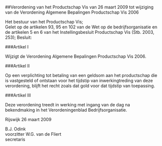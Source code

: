 <meta http-equiv='Content-Type' content='text/html; charset=utf-8' />

##Verordening van het Productschap Vis van 26 maart 2009 tot wijziging van de Verordening Algemene Bepalingen Productschap Vis 2006

Het bestuur van het Productschap Vis;  
Gelet op de artikelen 93, 95 en 102 van de Wet op de bedrijfsorganisatie en de artikelen 5 en 6 van het Instellingsbesluit Productschap Vis (Stb. 2003, 253);
Besluit:    

###Artikel I 

Wijzigt de Verordening Algemene Bepalingen Productschap Vis 2006. 

###Artikel II 

Op een verplichting tot betaling van een geldsom aan het productschap die is vastgesteld of ontstaan voor het tijdstip van inwerkingtreding van deze verordening, blijft het recht zoals dat gold voor dat tijdstip van toepassing. 

###Artikel III 

Deze verordening treedt in werking met ingang van de dag na bekendmaking in het Verordeningenblad Bedrijfsorganisatie. 

Rijswijk 
26 maart 2009   

B.J. Odink  
voorzitter 
W.G. van de Fliert  
secretaris    
